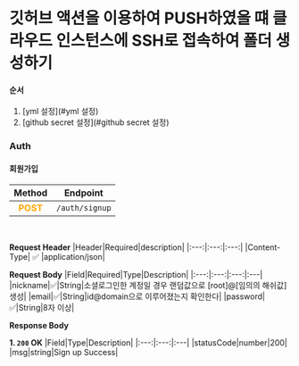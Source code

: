 # 깃허브 액션을 이용하여 PUSH하였을 떄 클라우드 인스턴스에 SSH로 접속하여 폴더 생성하기

#### 순서
1. [yml 설정](#yml 설정)
2. [github secret 설정](#github secret 설정)
​
### Auth
#### 회원가입
|Method|Endpoint|
|:---:|:---:|
**<span style="color:orange">POST</span>**|`/auth/signup`|
<br>

**Request Header**
|Header|Required|description|
|:---:|:---:|:---:|
|Content-Type| ✅ |application/json|
<br>

**Request Body**
|Field|Required|Type|Description|
|:---:|:---:|:---:|:---|
|nickname|✅|String|소셜로그인한 계정일 경우 랜덤값으로 [root]@[임의의 해쉬값] 생성|
|email|✅|String|id@domain으로 이루어졌는지 확인한다|
|password|✅|String|8자 이상|
<br>

**Response Body**

**1. `200` OK**
|Field|Type|Description|
|:---:|:---:|:---|
|statusCode|number|200|
|msg|string|Sign up Success|
